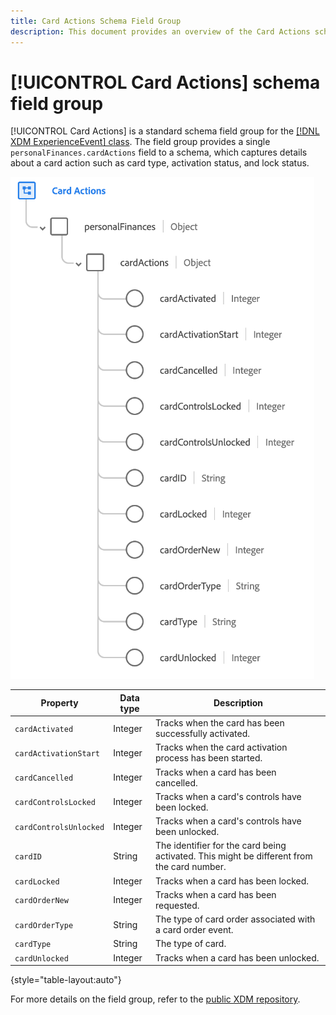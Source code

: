 ```yaml
---
title: Card Actions Schema Field Group
description: This document provides an overview of the Card Actions schema field group.
---
```

# [!UICONTROL Card Actions] schema field group

[!UICONTROL Card Actions] is a standard schema field group for the [[!DNL XDM ExperienceEvent] class](../../classes/experienceevent.md). The field group provides a single `personalFinances.cardActions` field to a schema, which captures details about a card action such as card type, activation status, and lock status.

![](../../images/field-groups/card-actions.png)

| Property | Data type | Description |
| --- | --- | --- |
| `cardActivated` | Integer | Tracks when the card has been successfully activated. |
| `cardActivationStart` | Integer | Tracks when the card activation process has been started. |
| `cardCancelled` | Integer | Tracks when a card has been cancelled. |
| `cardControlsLocked` | Integer | Tracks when a card's controls have been locked. |
| `cardControlsUnlocked` | Integer | Tracks when a card's controls have been unlocked. |
| `cardID` | String | The identifier for the card being activated. This might be different from the card number. |
| `cardLocked` | Integer | Tracks when a card has been locked. |
| `cardOrderNew` | Integer | Tracks when a card has been requested. |
| `cardOrderType` | String | The type of card order associated with a card order event.|
| `cardType` | String | The type of card. |
| `cardUnlocked` | Integer | Tracks when a card has been unlocked. |

{style="table-layout:auto"}

For more details on the field group, refer to the [public XDM repository](https://github.com/adobe/xdm/blob/master/docs/reference/fieldgroups/experience-event/experienceevent-card-actions.schema.json).
